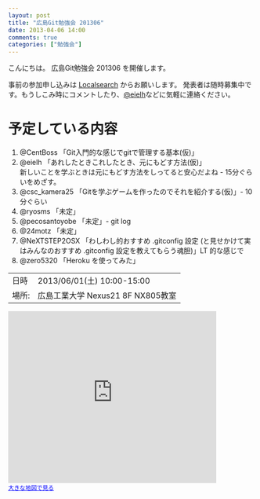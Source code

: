```yaml
---
layout: post
title: "広島Git勉強会 201306"
date: 2013-04-06 14:00
comments: true
categories: ["勉強会"]
---
```


こんにちは。
広島Git勉強会 201306 を開催します。

事前の参加申し込みは [Localsearch](http://local.aguuu.com/events/15354) からお願いします。
発表者は随時募集中です。もうしこみ時にコメントしたり、[@eielh](https://twitter.com/eielh)などに気軽に連絡ください。



# 予定している内容

1. @CentBoss 「Git入門的な感じでgitで管理する基本(仮)」
2. @eielh 「あれしたときこれしたとき、元にもどす方法(仮)」<br>新しいことを学ぶときは元にもどす方法をしってると安心だよね - 15分ぐらいをめざす。
3. @csc_kamera25 「Gitを学ぶゲームを作ったのでそれを紹介する(仮)」- 10分ぐらい
4. @ryosms 「未定」
5. @pecosantoyobe 「未定」- git log
6. @24motz 「未定」
7. @NeXTSTEP2OSX 「わしわし的おすすめ .gitconfig 設定 (と見せかけて実はみんなのおすすめ .gitconfig 設定を教えてもらう魂胆)」LT 的な感じで
8. @zero5320 「Heroku を使ってみた」


<table>
<tr><td>日時  </td><td>2013/06/01(土) 10:00-15:00</td></tr>
<tr><td>場所: </td><td>広島工業大学 Nexus21 8F NX805教室</td>
</table>

<iframe width="425" height="350" frameborder="0" scrolling="no" marginheight="0" marginwidth="0" src="https://maps.google.co.jp/maps?f=q&amp;source=s_q&amp;hl=ja&amp;geocode=&amp;q=%E5%BA%83%E5%B3%B6%E5%B7%A5%E6%A5%AD%E5%A4%A7%E5%AD%A6&amp;aq=&amp;sll=34.39385,132.4417&amp;sspn=0.303981,0.334396&amp;brcurrent=3,0x355abb88b539c0f9:0xcd011f1fe0ac7f31,0&amp;ie=UTF8&amp;hq=%E5%BA%83%E5%B3%B6%E5%B7%A5%E6%A5%AD%E5%A4%A7%E5%AD%A6&amp;ll=34.370989,132.343753&amp;spn=0.01842,0.032015&amp;t=m&amp;output=embed"></iframe><br /><small><a href="https://maps.google.co.jp/maps?f=q&amp;source=embed&amp;hl=ja&amp;geocode=&amp;q=%E5%BA%83%E5%B3%B6%E5%B7%A5%E6%A5%AD%E5%A4%A7%E5%AD%A6&amp;aq=&amp;sll=34.39385,132.4417&amp;sspn=0.303981,0.334396&amp;brcurrent=3,0x355abb88b539c0f9:0xcd011f1fe0ac7f31,0&amp;ie=UTF8&amp;hq=%E5%BA%83%E5%B3%B6%E5%B7%A5%E6%A5%AD%E5%A4%A7%E5%AD%A6&amp;ll=34.370989,132.343753&amp;spn=0.01842,0.032015&amp;t=m" style="color:#0000FF;text-align:left">大きな地図で見る</a></small>
